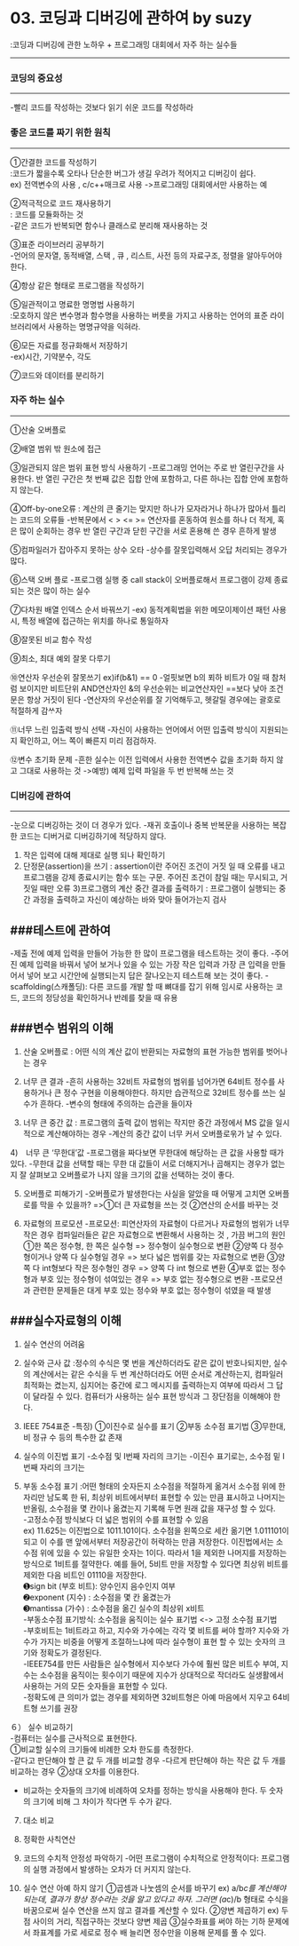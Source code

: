 # 03. 코딩과 디버깅에 관하여 by suzy  
:코딩과 디버깅에 관한 노하우 + 프로그래밍 대회에서 자주 하는 실수들   

-----
### 코딩의 중요성  
-----
-빨리 코드를 작성하는 것보다 읽기 쉬운 코드를 작성하라   

### 좋은 코드를 짜기 위한 원칙  
-----
➀간결한 코드를 작성하기  
:코드가 짧을수록 오타나 단순한 버그가 생길 우려가 적어지고 디버깅이 쉽다.  
ex) 전역변수의 사용 , c/c++매크로 사용 ->프로그래밍 대회에서만 사용하는 예  
    
➁적극적으로 코드 재사용하기  
: 코드를 모듈화하는 것   
-같은 코드가 반복되면 함수나 클래스로 분리해 재사용하는 것   
    
➂표준 라이브러리 공부하기   
-언어의 문자열, 동적배열, 스택 , 큐 , 리스트, 사전 등의 자료구조, 정렬을 알아두어야 한다.   
    
➃항상 같은 형태로 프로그램을 작성하기  

➄일관적이고 명료한 명명법 사용하기  
:모호하지 않은 변수명과 함수명을 사용하는 버릇을 가지고 사용하는 언어의 표준 라이브러리에서 사용하는 명명규약을 익혀라.

➅모든 자료를 정규화해서 저장하기  
-ex)시간, 기약분수, 각도

➆코드와 데이터를 분리하기  

### 자주 하는 실수  
------
➀산술 오버플로
  
➁배열 범위 밖 원소에 접근 
  
➂일관되지 않은 범위 표현 방식 사용하기
-프로그래밍 언어는 주로 반 열린구간을 사용한다. 반 열린 구간은 첫 번째 값은 집합 안에 포함하고, 다른 하나는 집합 안에 포함하지 않는다.
  
➃Off-by-one오류
: 계산의 큰 줄기는 맞지만 하나가 모자라거나 하나가 많아서 틀리는 코드의 오류들 
-반복문에서  < > <= >= 연산자를 혼동하여 원소를 하나 더 적게, 혹은 많이 순회하는 경우 반 열린 구간과 닫힌 구간을 서로 혼용해 쓴 경우 흔하게 발생
  
➄컴파일러가 잡아주지 못하는 상수 오타
-상수를 잘못입력해서 오답 처리되는 경우가 많다.
  
➅스택 오버 플로
-프로그램 실행 중 call stack이 오버플로해서 프로그램이 강제 종료되는 것은 많이 하는 실수
  
➆다차원 배열 인덱스 순서 바꿔쓰기
-ex) 동적계획법을 위한 메모이제이션 패턴 사용시, 특정 배열에 접근하는 위치를 하나로 통일하자 
  
➇잘못된 비교 함수 작성
  
➈최소, 최대 예외 잘못 다루기
  
➉연산자 우선순위 잘못쓰기
ex)if(b&1) == 0 
-얼핏보면 b의 푀하 비트가 0일 때 참처럼 보이지만 비트단위 AND연산자인 &의 우선순위는 비교연산자인 ==보다 낮아 조건문은 항상 거짓이 된다
-연산자의 우선순위를 잘 기억해두고, 헷갈릴 경우에는 괄호로 적절하게 감ᄊᆞ자
  
⑪너무 느린 입출력 방식 선택 
-자신이 사용하는 언어에서 어떤 입출력 방식이 지원되는지 확인하고, 어느 쪽이  빠른지 미리 점검하자.
  
⑫변수 초기화 문제
-흔한 실수는 이전 입력에서 사용한 전역변수 값을 초기화 하지 않고 그대로 사용하는 것 ->예방) 예제 입력 파일을 두 번 반복해 쓰는 것 
  
### 디버깅에 관하여
-----
-눈으로 디버깅하는 것이 더  경우가 있다.
-재귀 호출이나 중복 반복문을 사용하는 복잡한 코드는 디버거로 디버깅하기에 적당하지 않다.
1) 작은 입력에 대해 제대로 실행 되나 확인하기 
2) 단정문(assertion)을 쓰기 : assertion이란 주어진 조건이 거짓 일 때 오류를 내고 프로그램을 강제 종료시키는 함수 또는 구문. 주어진 조건이 참일 때는 무시되고, 거짓일 때만 오류
3)프로그램의 계산 중간 결과를 출력하기 : 프로그램이 실행되는 중간 과정을 출력하고 자신이 예상하는 바와 맞아 들어가는지 검사
  
###테스트에 관하여 
------
-제출 전에 예제 입력을 만들어 가능한 한 많이 프로그램을 테스트하는 것이 좋다. 
-주어진 예제 입력을 바꿔서 넣어 보거나 있을 수 있는 가장 작은 입력과 가장 큰 입력을 만들어서 넣어 보고 시간안에 실행되는지 답은 잘나오는지 테스트해 보는 것이 좋다. 
-scaffolding(스캐폴딩): 다른 코드를 개발 할 때 뼈대를 잡기 위해 임시로 사용하는 코드, 코드의 정당성을 확인하거나 반례를 찾을 때 유용 
  
###변수 범위의 이해
-----
1) 산술 오버플로
: 어떤 식의 계산 값이 반환되는 자료형의 표현 가능한 범위를 벗어나는 경우
   
2) 너무 큰 결과
-흔히 사용하는 32비트 자료형의 범위를 넘어가면 64비트 정수를 사용하거나 큰 정수 구현을 이용해야한다. 하지만 습관적으로 32비트 정수를 쓰는 실수가 흔하다.
-변수의 형태에 주의하는 습관을 들이자
  
3) 너무 큰 중간 값
: 프로그램의 출력 값이 범위는 작지만 중간 과정에서 MS 값을 일시적으로 계산해야하는 경우 
-계산의 중간 값이 너무 커서 오버플로욲가 날 수 있다.
  
4)　너무 큰 ‘무한대’값
-프로그램을 짜다보면 무한대에 해당하는 큰 값을 사용할 때가 있다. 
-무한대 값을 선택할 때는 무한 대 값들이 서로 더해지거나 곱해지는 경우가 없는 지 잘 살펴보고 오버플로가 나지 않을 크기의 값을 선택하는 것이 좋다. 
  
5) 오버플로 피해가기
-오버플로가 발생한다는 사실을 알았을 때 어떻게 고치면 오버플로를 막을 수 있을까? 
 =>➀더 큰 자료형을 쓰는 것 ➁연산의 순서를 바꾸는 것 
  
6) 자료형의 프로모션 
-프로모션: 피연산자의 자료형이 다르거나 자료형의 범위가 너무 작은 경우 컴파일러들은 같은 자료형으로 변환해서 사용하는 것 , 가끔 버그의 원인 
➀한 쪽은 정수형, 한 쪽은 실수형 => 정수형이 실수형으로 변환
➁양쪽 다 정수형이거나 양쪽 다 실수형일 경우 => 보다 넓은 범위를 갖는 자료형으로 변환
➂양쪽 다 int형보다 작은 정수형인 경우 => 양쪽 다 int 형으로 변환
➃부호 없는 정수형과 부호 있는 정수형이 섞여있는 경우 => 부호 없는 정수형으로 변환
-프로모션과 관련한 문제들은 대게 부호 있는 정수와 부호 없는 정수형이 섞였을 때 발생 
  
###실수자료형의 이해
------
1) 실수 연산의 어려움
  
2) 실수와 근사 값
:정수의 수식은 몇 번을 계산하더라도 같은 값이 반호나되지만, 실수의 계산에서는 같은 수식을 두 번 계산하더라도 어떤 순서로 계산하는지, 컴파일러 최적화는 켰는지, 심지어는 중간에 로그 메시지를 출력하는지 여부에 따라서 그 답이 달라질 수 있다. 컴퓨터가 사용하는 실수 표현 방식과 그 장단점을 이해해야 한다. 
  
3) IEEE 754표준
-특징)
➀이진수로 실수를 표기
➁부동 소수점 표기법 
➂무한대, 비 정규 수 등의 특수한 값 존재 
  
4) 실수의 이진법 표기
-소수점 및 I번째 자리의 크기는 
-이진수 표기로는, 소수점 밑 I번째 자리의 크기는 
  
5) 부동 소수점 표기
:어떤 형태의 숫자든지 소수점을 적절하게 옮겨서 소수점 위에 한 자리만 남도록 한 뒤, 최상위 비트에서부터 표현할 수 있는 만큼 표시하고 나머지는 반올림, 소수점을 몇 칸이나 옮겼는지 기록해 두면 원래 값을 재구성 할 수 있다.   
-고정소수점 방식보다 더 넓은 범위의 수를 표현할 수 있음   
ex) 11.625는 이진법으로 1011.101이다. 소수점을 왼쪽으로 세칸 옮기면 1.011101이 되고 이 수를 맨 앞에서부터 저장공간이 허락하는 만큼 저장한다. 
 이진법에서는 소수점 위에 있을 수 있는 유일한 숫자는 1이다. 따라서 1을 제외한 나머지를 저장하는 방식으로 1비트를 절약한다. 예를 들어, 5비트 만을 저장할 수 있다면 최상위 비트를 제외한 다음 비트인 01110을 저장한다.  
➊sign bit (부호 비트): 양수인지 음수인지 여부  
➋exponent (지수) : 소수점을 몇 칸 옮겼는가   
➌mantissa (가수) : 소수점을 옮긴 실수의 최상위 x비트   
-부동소수점 표기방식: 소수점을 움직이는 실수 표기법 <-> 고정 소수점 표기법   
-부호비트는 1비트라고 하고, 지수와 가수에는 각각 몇 비트를 써야 할까? 지수와 가수가 가지는 비중을 어떻게 조절하느냐에 따라 실수형이 표현 할 수 있는 숫자의 크기와 정확도가 결정된다.   
-IEEE754를 만든 사람들은 실수형에서 지수보다 가수에 훨씬 많은 비트수 부여, 지수는 소수점을 움직이는 횟수이기 때문에 지수가 상대적으로 작더라도 실생활에서 사용하는 거의 모든 숫자들을 표현할 수 있다.   
-정확도에 큰 의미가 없는 경우를 제외하면 32비트형은 아예 마음에서 지우고 64비트형 쓰기를 권장   

  
６） 실수 비교하기  
-컴퓨터는 실수를 근사적으로 표현한다.  
 ➀비교할 실수의 크기들에 비례한 오차 한도를 측정한다.  
 -같다고 판단해야 할 큰 값 두 개를 비교할 경우
 -다르게 판단해야 하는 작은 값 두 개를 비교하는 경우  ➁상대 오차를 이용한다.
- 비교하는 숫자들의 크기에 비례하여 오차를 정하는 방식을 사용해야 한다. 두 숫자의 크기에 비해 그 차이가 작다면 두 수가 같다. 
    
7) 대소 비교
    
8) 정확한 사칙연산
    
9) 코드의 수치적 안정성 파악하기 
-어떤 프로그램이 수치적으로 안정적이다: 프로그램의 실행 과정에서 발생하는 오차가 더 커지지 않는다. 
    
10) 실수 연산 아예 하지 않기
 ➀곱셈과 나눗셈의 순서를 바꾸기 
  ex) a/b*c를 계산해야되는데, 결과가 항상 정수라는 것을 알고 있다고 하자. 그러면 (a*c)/b 형태로 수식을 바꿈으로써 실수 연산을 쓰지 않고 결과를 계산할 수 있다. 
➁양변 제곱하기 
ex) 두 점 사이의 거리, 직접구하는 것보다 양변 제곱
➂실수좌표를 써야 하는 기하 문제에서 좌표계를 가로 세로로 정수 배 늘리면 정수만을 이용해 문제를 풀 수 있다. 
